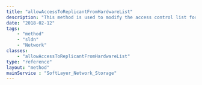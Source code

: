 ```yaml
---
title: "allowAccessToReplicantFromHardwareList"
description: "This method is used to modify the access control list for this Storage volume's replica.  The SoftLayer_Hardware objects which have been allowed access to this storage volume's replica will be listed in the allowedReplicationHardware property of this storage volume. "
date: "2018-02-12"
tags:
    - "method"
    - "sldn"
    - "Network"
classes:
    - "allowAccessToReplicantFromHardwareList"
type: "reference"
layout: "method"
mainService : "SoftLayer_Network_Storage"
---
```

